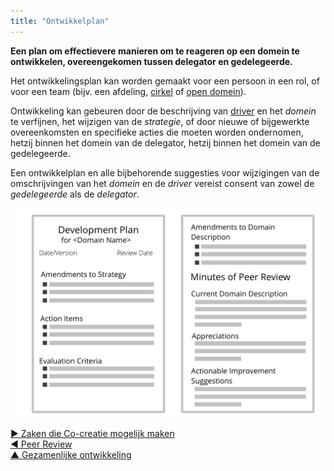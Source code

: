 ```yaml
---
title: "Ontwikkelplan"
---
```



<strong>Een plan om effectievere manieren om te reageren op een domein te ontwikkelen, overeengekomen tussen delegator en gedelegeerde.</strong>

Het ontwikkelingsplan kan worden gemaakt voor een persoon in een rol, of voor een team (bijv. een afdeling, [cirkel](circle.html) of [open domein](open-domain.html)).

Ontwikkeling kan gebeuren door de beschrijving van [driver](organizational-driver.html) en het <dfn data-info="Domein: Een afgebakend gebied van invloed, activiteit en besluitvorming binnen een organisatie.">domein</dfn> te verfijnen, het wijzigen van de <dfn data-info="Strategie: Een hoog over aanpak voor hoe mensen waarde gaan creëren om succesvol invulling te geven aan (de driver en doelstelling van) een domein.">strategie</dfn>, of door nieuwe of bijgewerkte overeenkomsten en specifieke acties die moeten worden ondernomen, hetzij binnen het domein van de delegator, hetzij binnen het domein van de gedelegeerde.

Een ontwikkelplan en alle bijbehorende suggesties voor wijzigingen van de omschrijvingen van het <dfn data-info="Domein: Een afgebakend gebied van invloed, activiteit en besluitvorming binnen een organisatie.">domein</dfn> en de <dfn data-info="Driver van de Organisatie: Een driver is het motief van een persoon of groep om over te gaan tot actie in een specifieke situatie. Een driver is een **driver van de organisatie** wanneer het reageren hierop waarde oplevert voor de organisatie, of verspilling en schade voorkomt.">driver</dfn> vereist consent van zowel de <dfn data-info="Gedelegeerde: Een individu of groep die de verantwoordelijkheid voor een aan hen gedelegeerd domein aanneemt en daarmee rolhouder of team wordt.">gedelegeerde</dfn> als de <dfn data-info="Delegator: Een individu of groep die de verantwoordelijkheid voor een domein aan anderen delegeert.">delegator</dfn>.

![Een format voor ontwikkelplannen](img/templates/development-plan-template.png)

[&#9654; Zaken die Co-creatie mogelijk maken](enablers-of-collaboration.html)<br/>[&#9664; Peer Review](peer-review.html)<br/>[&#9650; Gezamenlijke ontwikkeling](peer-development.html)

